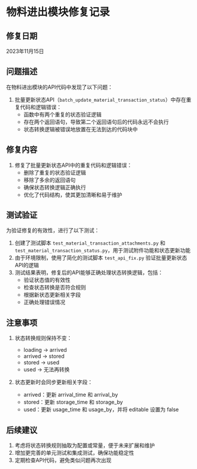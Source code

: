 # 物料进出模块修复记录

## 修复日期

2023年11月15日

## 问题描述

在物料进出模块的API代码中发现了以下问题：

1. 批量更新状态API（`batch_update_material_transaction_status`）中存在重复代码和逻辑错误：
   - 函数中有两个重复的状态验证逻辑
   - 存在两个返回语句，导致第二个返回语句后的代码永远不会执行
   - 状态转换逻辑被错误地放置在无法到达的代码块中

## 修复内容

1. 修复了批量更新状态API中的重复代码和逻辑错误：
   - 删除了重复的状态验证逻辑
   - 移除了多余的返回语句
   - 确保状态转换逻辑正确执行
   - 优化了代码结构，使其更加清晰和易于维护

## 测试验证

为验证修复的有效性，进行了以下测试：

1. 创建了测试脚本 `test_material_transaction_attachments.py` 和 `test_material_transaction_status.py`，用于测试附件功能和状态更新功能
2. 由于环境限制，使用了简化的测试脚本 `test_api_fix.py` 验证批量更新状态API的逻辑
3. 测试结果表明，修复后的API能够正确处理状态转换逻辑，包括：
   - 验证状态值的有效性
   - 检查状态转换是否符合规则
   - 根据新状态更新相关字段
   - 正确处理错误情况

## 注意事项

1. 状态转换规则保持不变：
   - loading → arrived
   - arrived → stored
   - stored → used
   - used → 无法再转换

2. 状态更新时会同步更新相关字段：
   - arrived：更新 arrival_time 和 arrival_by
   - stored：更新 storage_time 和 storage_by
   - used：更新 usage_time 和 usage_by，并将 editable 设置为 false

## 后续建议

1. 考虑将状态转换规则抽取为配置或常量，便于未来扩展和维护
2. 增加更完善的单元测试和集成测试，确保功能稳定性
3. 定期检查API代码，避免类似问题再次出现